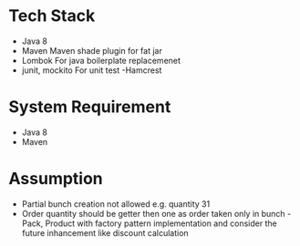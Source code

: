 
Tech Stack
===========
- Java 8	
- Maven	Maven shade plugin for fat jar
- Lombok	For java boilerplate replacemenet
- junit, mockito	For unit test
 -Hamcrest


System Requirement
===========
- Java 8
- Maven

Assumption
===========
- Partial bunch creation not allowed e.g. quantity  31
- Order quantity should be getter then one as order taken only in bunch
 -Pack, Product with factory pattern implementation and  consider the future inhancement like discount calculation 

